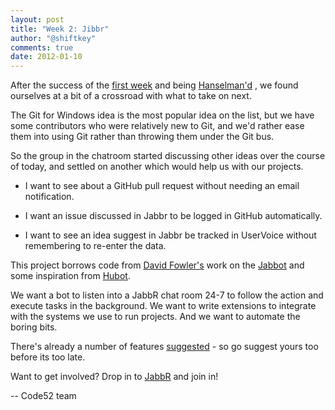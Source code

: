 ```yaml
--- 
layout: post
title: "Week 2: Jibbr"
author: "@shiftkey"
comments: true
date: 2012-01-10
---
```



After the success of the [first week](http://code52.org/downmarker-review.html) and being [Hanselman'd](https://twitter.com/#!/shanselman/status/156270525935656960) , we found ourselves at a bit of a crossroad with what to take on next.

The Git for Windows idea is the most popular idea on the list, but we have some contributors who were relatively new to Git, and we'd rather ease them into using Git rather than throwing them under the Git bus.

So the group in the chatroom started discussing other ideas over the course of today, and settled on another which would help us with our projects.

 * I want to see about a GitHub pull request without needing an email notification.

 * I want an issue discussed in Jabbr to be logged in GitHub automatically.

 * I want to see an idea suggest in Jabbr be tracked in UserVoice without remembering to re-enter the data.

This project borrows code from [David Fowler's](http://twitter.com/davidfowl) work on the [Jabbot](http://github.com/davidfowl/jabbot) and some inspiration from [Hubot](http://hubot.github.com/).

We want a bot to listen into a JabbR chat room 24-7 to follow the action and execute tasks in the background. We want to write extensions to integrate with the systems we use to run projects. And we want to automate the boring bits.

There's already a number of features [suggested](https://github.com/code52/jibbr/issues) - so go suggest yours too before its too late.

Want to get involved? Drop in to [JabbR](http://jabbr.net/#/rooms/code52) and join in!

-- Code52 team